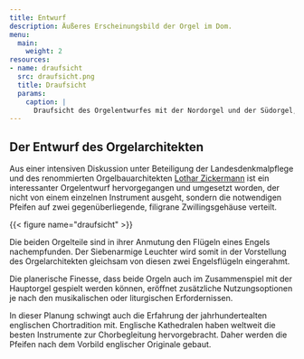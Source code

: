 ```yaml
---
title: Entwurf
description: Äußeres Erscheinungsbild der Orgel im Dom.
menu:
  main:
    weight: 2
resources:
- name: draufsicht
  src: draufsicht.png
  title: Draufsicht
  params:
    caption: |
      Draufsicht des Orgelentwurfes mit der Nordorgel und der Südorgel, die den siebenarmigen Leuchter einrahmen.
---
```


## Der Entwurf des Orgelarchitekten

Aus einer intensiven Diskussion unter Beteiligung der Landesdenkmalpflege und des renommierten Orgelbauarchitekten [Lothar Zickermann](https://orgelarchitektur-zickermann.de/aktuell/) ist ein interessanter Orgelentwurf hervorgegangen und umgesetzt worden, der nicht von einem einzelnen Instrument ausgeht, sondern die notwendigen Pfeifen auf zwei gegenüberliegende, filigrane Zwillingsgehäuse verteilt.

{{< figure name="draufsicht" >}}

Die beiden Orgelteile sind in ihrer Anmutung den Flügeln eines Engels nachempfunden. Der Siebenarmige Leuchter wird somit in der Vorstellung des Orgelarchitekten gleichsam von diesen zwei Engelsflügeln eingerahmt.

Die planerische Finesse, dass beide Orgeln auch im Zusammenspiel mit der Hauptorgel gespielt werden können, eröffnet zusätzliche Nutzungsoptionen je nach den musikalischen oder liturgischen Erfordernissen.

In dieser Planung schwingt auch die Erfahrung der jahrhundertealten englischen Chortradition mit. Englische Kathedralen haben weltweit die besten Instrumente zur Chorbegleitung hervorgebracht. Daher werden die Pfeifen nach dem Vorbild englischer Originale gebaut.
